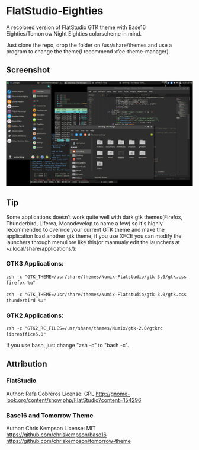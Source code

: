 # FlatStudio-Eighties
A recolored version of FlatStudio GTK theme with Base16 Eighties/Tomorrow Night Eighties colorscheme in mind.

Just clone the repo, drop the folder on /usr/share/themes and use a program to change the theme(I recommend xfce-theme-manager).

## Screenshot
![alt text](screenshot.png "Thunar, htop, mps-youtube, Sublime Text and XFCE's Whisker Menu")

## Tip
Some applications doesn't work quite well with dark gtk themes(Firefox, Thunderbird, Liferea, Monodevelop to name a few) so it's highly recommended to override your current GTK theme and make the application load another gtk theme, if you use XFCE you can modify the launchers through menulibre like this(or mannualy edit the launchers at ~/.local/share/applications/):

### GTK3 Applications:
```shell
zsh -c "GTK_THEME=/usr/share/themes/Numix-Flatstudio/gtk-3.0/gtk.css firefox %u"

zsh -c "GTK_THEME=/usr/share/themes/Numix-Flatstudio/gtk-3.0/gtk.css thunderbird %u"
```

### GTK2 Applications:
```shell
zsh -c "GTK2_RC_FILES=/usr/share/themes/Numix/gtk-2.0/gtkrc libreoffice5.0"
```

If you use bash, just change "zsh -c" to "bash -c".

## Attribution

### FlatStudio
Author: Rafa Cobreros
License: GPL
http://gnome-look.org/content/show.php/FlatStudio?content=154296

### Base16 and Tomorrow Theme
Author: Chris Kempson
License: MIT
https://github.com/chriskempson/base16
https://github.com/chriskempson/tomorrow-theme